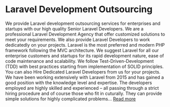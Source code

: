 # Laravel Development Outsourcing
We provide Laravel development outsourcing services for enterprises and startups with our high quality Senior Laravel Developers.
We are a professional Laravel Development Agency that offer customized solutions to meet your requirements. We also provide Laravel Developers to work dedicatedly on your projects. Laravel is the most preferred and modern PHP framework following the MVC architecture. We suggest Laravel for all our enterprise customers and startups for its rapid development nature, ease of code maintenance and scalability. We follow Test-Driven-Development (TDD) with best practices starting from implementation of SOLID principles. You can also Hire Dedicated Laravel Developers from us for your projects. We have been working extensively with Laravel from 2015 and has gained a good position with the knowledge level and expertise. The developers employed are highly skilled and experienced – all passing through a strict hiring procedure and of course those who fit in cuturally. They can provide simple solutions for highly complicated problems...
[Read more](https://www.2hatslogic.com/service/laravel-development/)
